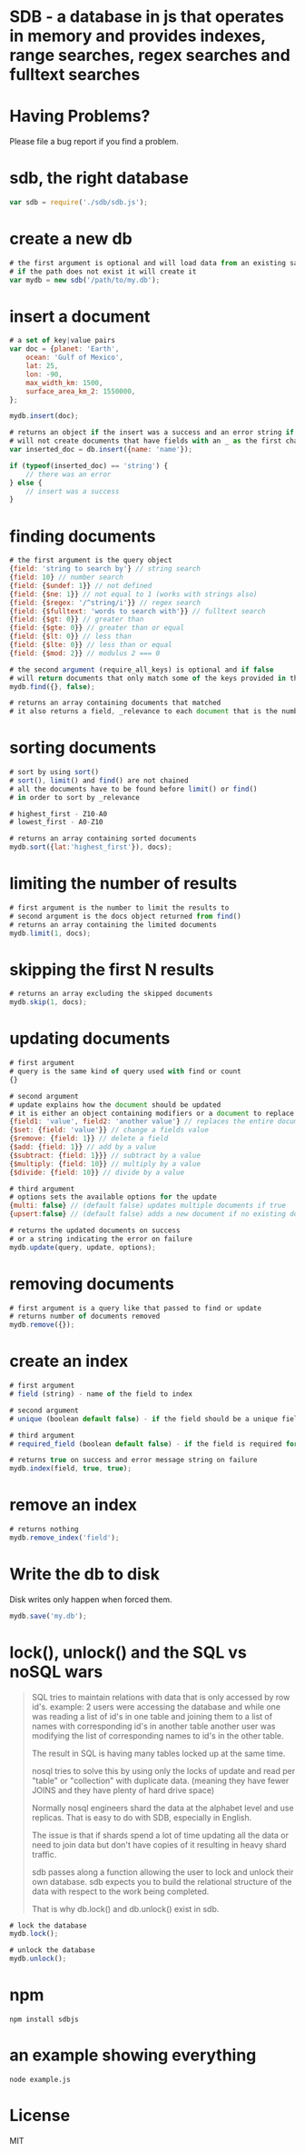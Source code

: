 # SDB - a database in js that operates in memory and provides indexes, range searches, regex searches and fulltext searches

# Having Problems?
Please file a bug report if you find a problem.

# sdb, the right database
```javascript
var sdb = require('./sdb/sdb.js');
```

# create a new db
```javascript
# the first argument is optional and will load data from an existing save
# if the path does not exist it will create it
var mydb = new sdb('/path/to/my.db');
```

# insert a document
```javascript
# a set of key|value pairs
var doc = {planet: 'Earth',
	ocean: 'Gulf of Mexico',
	lat: 25,
	lon: -90,
	max_width_km: 1500,
	surface_area_km_2: 1550000,
};

mydb.insert(doc);
```

```javascript
# returns an object if the insert was a success and an error string if the insert was a failure
# will not create documents that have fields with an _ as the first character
var inserted_doc = db.insert({name: 'name'});

if (typeof(inserted_doc) == 'string') {
	// there was an error
} else {
	// insert was a success
}
```

# finding documents
```javascript
# the first argument is the query object
{field: 'string to search by'} // string search
{field: 10} // number search
{field: {$undef: 1}} // not defined
{field: {$ne: 1}} // not equal to 1 (works with strings also)
{field: {$regex: '/^string/i'}} // regex search
{field: {$fulltext: 'words to search with'}} // fulltext search
{field: {$gt: 0}} // greater than
{field: {$gte: 0}} // greater than or equal
{field: {$lt: 0}} // less than
{field: {$lte: 0}} // less than or equal
{field: {$mod: 2}} // modulus 2 === 0
```

```javascript
# the second argument (require_all_keys) is optional and if false
# will return documents that only match some of the keys provided in the query
mydb.find({}, false);

# returns an array containing documents that matched
# it also returns a field, _relevance to each document that is the number of matched fields
```

# sorting documents
```javascript
# sort by using sort()
# sort(), limit() and find() are not chained
# all the documents have to be found before limit() or find()
# in order to sort by _relevance

# highest_first - Z10-A0
# lowest_first - A0-Z10

# returns an array containing sorted documents
mydb.sort({lat:'highest_first'}), docs);
```

# limiting the number of results
```javascript
# first argument is the number to limit the results to
# second argument is the docs object returned from find()
# returns an array containing the limited documents
mydb.limit(1, docs);
```

# skipping the first N results
```javascript
# returns an array excluding the skipped documents
mydb.skip(1, docs);
```

# updating documents
```javascript
# first argument
# query is the same kind of query used with find or count
{}
```

```javascript
# second argument
# update explains how the document should be updated
# it is either an object containing modifiers or a document to replace the documents found using the query
{field1: 'value', field2: 'another value'} // replaces the entire document except _id
{$set: {field: 'value'}} // change a fields value
{$remove: {field: 1}} // delete a field
{$add: {field: 1}} // add by a value
{$subtract: {field: 1}}} // subtract by a value
{$multiply: {field: 10}} // multiply by a value
{$divide: {field: 10}} // divide by a value
```

```javascript
# third argument
# options sets the available options for the update
{multi: false} // (default false) updates multiple documents if true
{upsert:false} // (default false) adds a new document if no existing document matches if true
```

```javascript
# returns the updated documents on success
# or a string indicating the error on failure
mydb.update(query, update, options);
```

# removing documents
```javascript
# first argument is a query like that passed to find or update
# returns number of documents removed
mydb.remove({});
```

# create an index
```javascript
# first argument
# field (string) - name of the field to index

# second argument
# unique (boolean default false) - if the field should be a unique field

# third argument
# required_field (boolean default false) - if the field is required for an insert and cannot be removed with $remove

# returns true on success and error message string on failure
mydb.index(field, true, true);
```

# remove an index
```javascript
# returns nothing
mydb.remove_index('field');
```

# Write the db to disk

Disk writes only happen when forced them.

```javascript
mydb.save('my.db');
```

# lock(), unlock() and the SQL vs noSQL wars
> SQL tries to maintain relations with data that is only accessed by row id's.
> example:
> 2 users were accessing the database and while one was
> reading a list of id's in one table and joining them to a list of
> names with corresponding id's in another table another user was
> modifying the list of corresponding names to id's in the other table.
>
> The result in SQL is having many tables locked up at the same time.
> 
> nosql tries to solve this by using only the locks
> of update and read per "table" or "collection" with duplicate data.
> (meaning they have fewer JOINS and they have plenty of hard drive space)
>
> Normally nosql engineers shard the data at the alphabet level and use replicas.
> That is easy to do with SDB, especially in English.
> 
> The issue is that if shards spend a lot of time updating all the data
> or need to join data but don't have copies of it resulting in heavy shard traffic.
> 
> sdb passes along a function allowing
> the user to lock and unlock their own database.
> sdb expects you to build the relational structure of the data
> with respect to the work being completed.
> 
> That is why db.lock() and db.unlock() exist in sdb.

```javascript
# lock the database
mydb.lock();

# unlock the database
mydb.unlock();
```

# npm
`npm install sdbjs`

# an example showing everything
`node example.js`

# License
MIT
